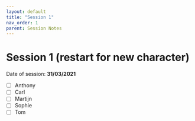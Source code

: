```yaml
---
layout: default
title: "Session 1"
nav_order: 1
parent: Session Notes
---
```


# Session 1 (restart for new character)

Date of session: **31/03/2021**

- [ ] Anthony
- [ ] Carl
- [ ] Martijn
- [ ] Sophie
- [ ] Tom

